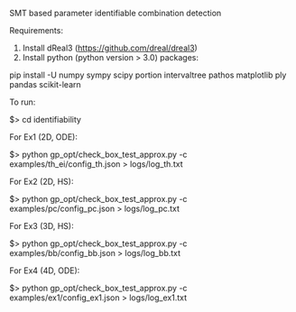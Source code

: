 
SMT based parameter identifiable combination detection

Requirements:
1. Install dReal3 (https://github.com/dreal/dreal3)
2. Install python (python version > 3.0) packages: 

pip install -U numpy sympy scipy portion intervaltree pathos matplotlib ply pandas scikit-learn

To run:

$> cd identifiability

For Ex1 (2D, ODE):

$> python gp_opt/check_box_test_approx.py -c examples/th_ei/config_th.json > logs/log_th.txt

For Ex2 (2D, HS):

$> python gp_opt/check_box_test_approx.py -c examples/pc/config_pc.json > logs/log_pc.txt

For Ex3 (3D, HS):

$> python gp_opt/check_box_test_approx.py -c examples/bb/config_bb.json > logs/log_bb.txt

For Ex4 (4D, ODE):

$> python gp_opt/check_box_test_approx.py -c examples/ex1/config_ex1.json > logs/log_ex1.txt

